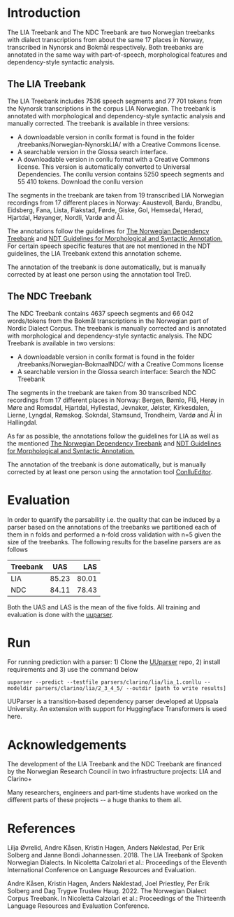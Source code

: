 # Introduction

The LIA Treebank and The NDC Treebank are two Norwegian treebanks with dialect transcriptions from about the same 17 places in Norway, transcribed in Nynorsk and Bokmål respectively.  Both treebanks are annotated in the same way with part-of-speech, morphological features and dependency-style syntactic analysis.

## The LIA Treebank

The LIA Treebank includes 7536 speech segments and 77 701 tokens from the Nynorsk transcriptions in the corpus LIA Norwegian. The treebank is annotated with morphological and dependency-style syntactic analysis and manually corrected. The treebank is available in three versions:

* A downloadable version in conllx format is found in the folder /treebanks/Norwegian-NynorskLIA/ with a Creative Commons license.
* A searchable version in the Glossa search interface.
* A downloadable version in conllu format with a Creative Commons license. This version is automatically converted to Universal Dependencies. The conllu version contains 5250 speech segments and 55 410 tokens. Download the conllu version

The segments in the treebank are taken from 19 transcribed LIA Norwegian recordings from 17 different places in Norway: Aaustevoll, Bardu, Brandbu, Eidsberg, Fana, Lista, Flakstad, Førde, Giske, Gol, Hemsedal, Herad, Hjartdal, Høyanger, Nordli, Vardø and Ål.

The annotations follow the guidelines for [The Norwegian Dependency Treebank](https://aclanthology.org/L14-1273/ "The Norwegian Dependency Treebank") and [NDT Guidelines for Morphological and Syntactic Annotation.](https://www.nb.no/sbfil/dok/20140314_guidelines_ndt_english.pdf) For certain speech specific features that are not mentioned in the NDT guidelines, the LIA Treebank extend this annotation scheme.

The annotation of the treebank is done automatically, but is manually corrected by at least one person using the annotation tool TreD.

## The NDC Treebank

The NDC Treebank contains 4637 speech segments and 66 042 words/tokens from the Bokmål transcriptions in the Norwegian part of Nordic Dialect Corpus. The treebank is manually corrected and is annotated with morphological and dependency-style syntactic analysis. The NDC Treebank is available in two versions:

* A downloadable version in conllx format is found in the folder /treebanks/Norwegian-BokmaalNDC/ with a Creative Commons license
* A searchable version in the Glossa search interface: Search the NDC Treebank

The segments in the treebank are taken from 30 transcribed NDC recordings from 17 different places in Norway: Bergen, Bømlo, Flå, Herøy in Møre and Romsdal, Hjartdal, Hyllestad, Jevnaker, Jølster, Kirkesdalen, Lierne, Lyngdal, Rømskog. Sokndal, Stamsund, Trondheim, Vardø and Ål in Hallingdal.

As far as possible, the annotations follow the guidelines for LIA as well as the mentioned [The Norwegian Dependency Treebank](https://aclanthology.org/L14-1273/ "The Norwegian Dependency Treebank") and [NDT Guidelines for Morphological and Syntactic Annotation.](https://www.nb.no/sbfil/dok/20140314_guidelines_ndt_english.pdf)

The annotation of the treebank is done automatically, but is manually corrected by at least one person using the annotation tool [ConlluEditor](https://github.com/Orange-OpenSource/conllueditor "ConlluEditor").

# Evaluation

In order to quantify the parsability i.e. the quality that can be induced by a parser based on the annotations of the treebanks we partitioned each of them in n folds and performed a n-fold cross validation with n=5 given the size of the treebanks. The following results for the baseline parsers are as follows

| Treebank   | UAS    | LAS    |
|---------------|:-------:|--------:|
| LIA                | 85.23 | 80.01 |
| NDC             | 84.11 | 78.43 |

Both the UAS and LAS is the mean of the five folds. All training and evaluation is done with the [uuparser](https://github.com/UppsalaNLP/uuparser "uuparser").

# Run

For running prediction with a parser: 1) Clone the [UUparser](https://github.com/attardi/uuparser) repo, 2) install requirements and 3) use the command below

```console
uuparser --predict --testfile parsers/clarino/lia/lia_1.conllu --modeldir parsers/clarino/lia/2_3_4_5/ --outdir [path to write results]
```
UUParser is a transition-based dependency parser developed at Uppsala University. An extension with support for Huggingface Transformers is used here.

# Acknowledgements

The development of the LIA Treebank and the NDC Treebank are financed by the Norwegian Research Council in two infrastructure projects: LIA and Clarino+

Many researchers, engineers and part-time students have worked on the different parts of these projects -- a huge thanks to them all.

# References

Lilja Øvrelid, Andre Kåsen, Kristin Hagen, Anders Nøklestad, Per Erik Solberg and Janne Bondi Johannessen. 2018. The LIA Treebank of Spoken Norwegian Dialects. In Nicoletta Calzolari et al.: Proceedings of the Eleventh International Conference on Language Resources and Evaluation.

Andre Kåsen, Kristin Hagen, Anders Nøklestad, Joel Priestley, Per Erik Solberg and Dag Trygve Truslew Haug. 2022. The Norwegian Dialect Corpus Treebank. In Nicoletta Calzolari et al.: Proceedings of the Thirteenth Language Resources and Evaluation Conference.

